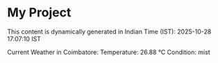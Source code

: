 # My Project

This content is dynamically generated in Indian Time (IST): 2025-10-28 17:07:10 IST


Current Weather in Coimbatore:
Temperature: 26.88 °C
Condition: mist

